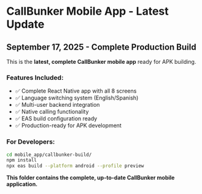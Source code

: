 # CallBunker Mobile App - Latest Update

## September 17, 2025 - Complete Production Build

This is the **latest, complete CallBunker mobile app** ready for APK building.

### Features Included:
- ✅ Complete React Native app with all 8 screens
- ✅ Language switching system (English/Spanish)  
- ✅ Multi-user backend integration
- ✅ Native calling functionality
- ✅ EAS build configuration ready
- ✅ Production-ready for APK development

### For Developers:
```bash
cd mobile_app/callbunker-build/
npm install
npx eas build --platform android --profile preview
```

**This folder contains the complete, up-to-date CallBunker mobile application.**